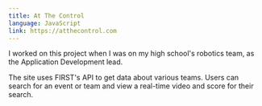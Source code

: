 ```yaml
---
title: At The Control
language: JavaScript
link: https://atthecontrol.com
---
```


I worked on this project when I was on my high school's robotics team, as the Application Development lead.

The site uses FIRST's API to get data about various teams. Users can search for an event or team and view a real-time video and score for their search.
